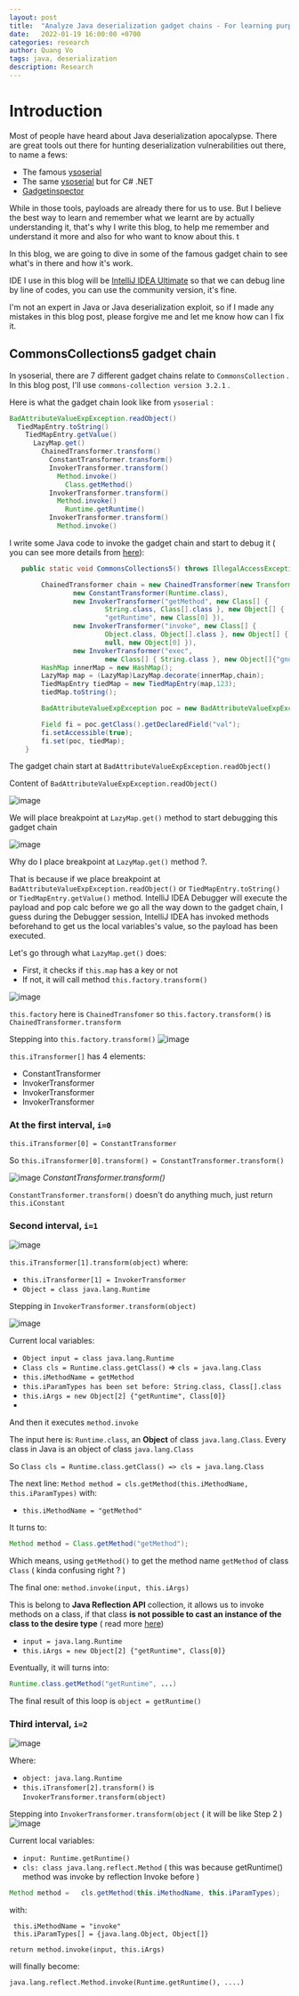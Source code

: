 ```yaml
---
layout: post
title:  "Analyze Java deserialization gadget chains - For learning purpose"
date:   2022-01-19 16:00:00 +0700
categories: research
author: Quang Vo
tags: java, deserialization
description: Research
---
```


# Introduction 
Most of people have heard about Java deserialization apocalypse. There are great tools out there for hunting deserialization vulnerabilities out there, to name a fews:
- The famous [ysoserial](https://github.com/frohoff/ysoserial)
- The same [ysoserial](https://github.com/pwntester/ysoserial.net) but for C# .NET
- [Gadgetinspector](https://github.com/JackOfMostTrades/gadgetinspector)

While in those tools, payloads are already there for us to use. But I believe the best way to learn and remember what we learnt are by actually understanding it, that's why I write this blog, to help me remember and understand it more and also for who want to know about this. t

In this blog, we are going to dive in some of the famous gadget chain to see what's in there and how it's work.

IDE I use in this blog will be [IntelliJ IDEA Ultimate](https://www.jetbrains.com/idea/) so that we can debug line by line of codes, you can use the community version, it's fine.

I'm not an expert in Java or Java deserialization exploit, so if I made any mistakes in this blog post, please forgive me and let me know how can I fix it.

## CommonsCollections5 gadget chain

In ysoserial, there are 7 different gadget chains relate to `CommonsCollection` . In this blog post, I'll use `commons-collection version 3.2.1` .

Here is what the gadget chain look like from `ysoserial` : 

```java
BadAttributeValueExpException.readObject()
  TiedMapEntry.toString()
    TiedMapEntry.getValue()
      LazyMap.get()
        ChainedTransformer.transform()
          ConstantTransformer.transform()
          InvokerTransformer.transform()
            Method.invoke()
              Class.getMethod()
          InvokerTransformer.transform()
            Method.invoke()
              Runtime.getRuntime()
          InvokerTransformer.transform()
            Method.invoke()
```

I write some Java code to invoke the gadget chain and start to debug it ( you can see more details from [here](https://github.com/frohoff/ysoserial/blob/master/src/main/java/ysoserial/payloads/CommonsCollections5.java)):
```java
   public static void CommonsCollections5() throws IllegalAccessException, NoSuchFieldException {

        ChainedTransformer chain = new ChainedTransformer(new Transformer[] {
                new ConstantTransformer(Runtime.class),
                new InvokerTransformer("getMethod", new Class[] {
                        String.class, Class[].class }, new Object[] {
                        "getRuntime", new Class[0] }),
                new InvokerTransformer("invoke", new Class[] {
                        Object.class, Object[].class }, new Object[] {
                        null, new Object[0] }),
                new InvokerTransformer("exec",
                        new Class[] { String.class }, new Object[]{"gnome-calculator"})});
        HashMap innerMap = new HashMap();
        LazyMap map = (LazyMap)LazyMap.decorate(innerMap,chain);
        TiedMapEntry tiedMap = new TiedMapEntry(map,123);
        tiedMap.toString();

        BadAttributeValueExpException poc = new BadAttributeValueExpException(null);

        Field fi = poc.getClass().getDeclaredField("val");
        fi.setAccessible(true);
        fi.set(poc, tiedMap);
    }
```

The gadget chain start at `BadAttributeValueExpException.readObject()`

Content of `BadAttributeValueExpException.readObject()`

![image](https://user-images.githubusercontent.com/37280106/150266360-12b657d4-9f5a-45ee-aa0f-dccd4bd4a735.png)

We will place breakpoint at `LazyMap.get()` method to start debugging this gadget chain

![image](https://user-images.githubusercontent.com/37280106/150266663-855ce765-8fcb-488e-88d8-e71c93f271bf.png)

Why do I place breakpoint at `LazyMap.get()` method ?. 

That is because if we place breakpoint at `BadAttributeValueExpException.readObject()` or `TiedMapEntry.toString()` or `TiedMapEntry.getValue()` method.
IntelliJ IDEA Debugger will execute the payload and pop calc before we go all the way down to the gadget chain, I guess during the Debugger session, IntelliJ IDEA has invoked methods beforehand to get us the local variables's value, so the payload has been executed.


Let's go through what `LazyMap.get()` does:
- First, it checks if `this.map` has a key or not
- If not, it will call method `this.factory.transform()`

![image](https://user-images.githubusercontent.com/37280106/150267702-fc9a2313-8360-4e8a-8720-cf7cebbec500.png)

`this.factory` here is `ChainedTransfomer` so `this.factory.transform()` is `ChainedTransformer.transform` 

Stepping into `this.factory.transform()`
![image](https://user-images.githubusercontent.com/37280106/150271971-8917f61a-4674-4015-bfc3-6e033447f2cb.png)



`this.iTransformer[]` has 4 elements:
- ConstantTransformer
- InvokerTransformer
- InvokerTransformer
- InvokerTransformer

### At the first interval, `i=0` 

`this.iTransformer[0] = ConstantTransformer` 

So `this.iTransformer[0].transform() = ConstantTransformer.transform()`


![image](https://user-images.githubusercontent.com/37280106/150269639-b80b205d-e819-402b-89a4-1b56d8c3222e.png)
*ConstantTransformer.transform()*

`ConstantTransformer.transform()` doesn't do anything much, just return `this.iConstant` 

### Second interval, `i=1`

![image](https://user-images.githubusercontent.com/37280106/150272216-e36be323-b30c-4c2d-8fe1-52203a75154a.png)

`this.iTransformer[1].transform(object)` where:
- `this.iTransformer[1] = InvokerTransformer`
- `Object = class java.lang.Runtime` 

Stepping in `InvokerTransformer.transform(object)` 

![image](https://user-images.githubusercontent.com/37280106/150272502-2170d79d-a22f-43d9-89a0-09e094a6a975.png)

Current local variables:
- `Object input = class java.lang.Runtime` 
- `Class cls = Runtime.class.getClass()` => `cls = java.lang.Class` 
- `this.iMethodName = getMethod` 
- `this.iParamTypes has been set before: String.class, Class[].class`
- `this.iArgs = new Object[2] {"getRuntime", Class[0]}` 
- 
And then it executes `method.invoke` 

The input here is: `Runtime.class`, an **Object** of class `java.lang.Class`. Every class in Java is an object of class `java.lang.Class` 

So `Class cls = Runtime.class.getClass() => cls = java.lang.Class` 

The next line: `Method method = cls.getMethod(this.iMethodName, this.iParamTypes)` with:
- `this.iMethodName = "getMethod"`

It turns to:
```java
Method method = Class.getMethod("getMethod"); 
```
Which means, using `getMethod()` to get the method name `getMethod` of class `Class` ( kinda confusing right ? )

The final one: `method.invoke(input, this.iArgs)`

This is belong to **Java Reflection API** collection, it allows us to invoke methods on a class, if that class **is not possible to cast an instance of the class to the desire type** ( read more [here](https://docs.oracle.com/javase/tutorial/reflect/member/methodInvocation.html))

- `input = java.lang.Runtime`
- `this.iArgs = new Object[2] {"getRuntime", Class[0]}`

Eventually, it will turns into:
```java
Runtime.class.getMethod("getRuntime", ...)
```

The final result of this loop is `object = getRuntime()` 

### Third interval, `i=2`

![image](https://user-images.githubusercontent.com/37280106/150292581-59436f73-e945-424b-8a88-29ccd2b77b69.png)

Where:
- `object: java.lang.Runtime` 
- `this.iTransfomer[2].transform()` is `InvokerTransformer.transform(object)` 

Stepping into `InvokerTransformer.transform(object` ( it will be like Step 2 )
![image](https://user-images.githubusercontent.com/37280106/150295683-3073196e-6ef1-4ccf-bfac-b3c53c4c497e.png)

Current local variables:
- `input: Runtime.getRuntime()`
- `cls: class java.lang.reflect.Method` ( this was because getRuntime() method was invoke by reflection Invoke before ) 

```java
Method method =   cls.getMethod(this.iMethodName, this.iParamTypes);  
```
 with:
```
 this.iMethodName = "invoke"
 this.iParamTypes[] = {java.lang.Object, Object[]}
```

`return method.invoke(input, this.iArgs)` 

will finally become:
```
java.lang.reflect.Method.invoke(Runtime.getRuntime(), ....)
```
